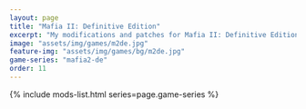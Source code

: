 ```yaml
---
layout: page
title: "Mafia II: Definitive Edition"
excerpt: "My modifications and patches for Mafia II: Definitive Edition: SilentPatch."
image: "assets/img/games/m2de.jpg"
feature-img: "assets/img/games/bg/m2de.jpg"
game-series: "mafia2-de"
order: 11
---
```


{% include mods-list.html series=page.game-series %}